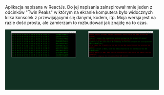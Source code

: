 Aplikacja napisana w ReactJs. Do jej napisania zainspirował mnie jeden z odcinków "Twin Peaks" w którym na ekranie komputera było widocznych kilka konsolek z przewijającymi się danymi, kodem, itp. Moja wersja jest na razie dość prosta, ale zamierzam to rozbudować jak znajdę na to czas.

![Screenshot](https://raw.githubusercontent.com/jakubthedeveloper/HackersScreen/master/public/screenshot.png)
